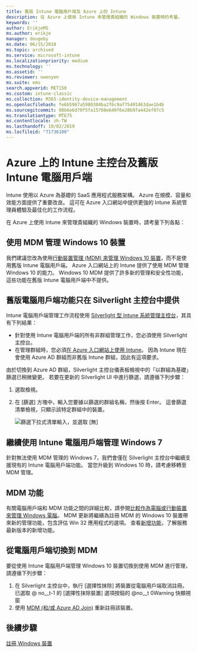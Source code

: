 ```yaml
---
title: 舊版 Intune 電腦用戶端及 Azure 上的 Intune
description: 在 Azure 上使用 Intune 來管理貴組織的 Windows 裝置時的考量。
keywords: ''
author: ErikjeMS
ms.author: erikje
manager: dougeby
ms.date: 06/15/2018
ms.topic: archived
ms.service: microsoft-intune
ms.localizationpriority: medium
ms.technology: ''
ms.assetid: ''
ms.reviewer: owenyen
ms.suite: ems
search.appverid: MET150
ms.custom: intune-classic
ms.collection: M365-identity-device-management
ms.openlocfilehash: fe6b5967a5980304ba2f6c9af75491463dae1b4b
ms.sourcegitcommit: 88b6e6d70f5fa15708e640f6e20b97a442ef07c5
ms.translationtype: MTE75
ms.contentlocale: zh-TW
ms.lasthandoff: 10/02/2019
ms.locfileid: "71736100"
---
```

# <a name="intune-on-azure-console-and-legacy-intune-pc-client"></a>Azure 上的 Intune 主控台及舊版 Intune 電腦用戶端

Intune 使用以 Azure 為基礎的 SaaS 應用程式服務架構。 Azure 在規模、容量和效能方面提供了重要改良。 這可在 Azure 入口網站中提供更強的 Intune 系統管理員體驗及最佳化的工作流程。 

在 Azure 上使用 Intune 來管理貴組織的 Windows 裝置時，請考量下列各點：

## <a name="manage-windows-10-devices-by-using-mdm"></a>使用 MDM 管理 Windows 10 裝置

我們建議您改為使用[行動裝置管理 (MDM) 來管理 Windows 10 裝置](../configuration/device-restrictions-windows-10.md)，而不是使用舊版 Intune 電腦用戶端。 Azure 入口網站上的 Intune 提供了使用 MDM 管理 Windows 10 的能力。 Windows 10 MDM 提供了許多新的管理和安全性功能，這些功能在舊版 Intune 電腦用戶端中不提供。

## <a name="legacy-pc-client-features-are-only-available-in-the-silverlight-console"></a>舊版電腦用戶端功能只在 Silverlight 主控台中提供

Intune 電腦用戶端管理工作流程使用 [ Silverlight 型 Intune 系統管理主控台](https://manage.microsoft.com/)，其具有下列結果：

- 針對使用 Intune 電腦用戶端的所有非群組管理工作，您必須使用 Silverlight 主控台。
- 在管理群組時，您必須[在 Azure 入口網站上使用 Intune](https://portal.azure.com/)。 因為 Intune 現在會使用 Azure AD 群組而非舊版 Intune 群組，因此有這項要求。 

由於切換到 Azure AD 群組，Silverlight 主控台儀表板檢視中的「以群組為基礎」篩選已稍微變更。 若要在更新的 Silverlight UI 中進行篩選，請遵循下列步驟：

1. 選取檢視。
2. 在 [篩選]  方塊中，輸入您要據以篩選的群組名稱，然後按 Enter。 這會篩選清單檢視，只顯示該特定群組中的裝置。

   ![篩選下拉式清單輸入，並選取 [無]](./media/intune-legacy-pc-client/image01.png)


## <a name="continue-to-manage-windows-7-by-using-intune-pc-client"></a>繼續使用 Intune 電腦用戶端管理 Windows 7

針對無法使用 MDM 管理的 Windows 7，我們會僅在 Silverlight 主控台中繼續支援現有的 Intune 電腦用戶端功能。 當您升級到 Windows 10 時，請考慮移轉至 MDM 管理。

## <a name="mdm-capabilities"></a>MDM 功能

有關電腦用戶端和 MDM 功能之間的詳細比較，請參閱[比較作為電腦或行動裝置來管理 Windows 電腦](pc-management-comparison.md)。 MDM 更新將繼續為註冊 MDM 的 Windows 10 裝置帶來新的管理功能，包含評估 Win 32 應用程式的選項。 查看[新增功能](whats-new.md)，了解服務最新版本的新增功能。

## <a name="switch-from-pc-client-to-mdm"></a>從電腦用戶端切換到 MDM

要從使用 Intune 電腦用戶端管理 Windows 10 裝置切換到使用 MDM 進行管理，請遵循下列步驟：

1. 在 Silverlight 主控台中，執行 [選擇性抹除]  將裝置從電腦用戶端取消註冊。
  已選取 @ no__t-1 的 [選擇性抹除裝置] 選項按鈕的 @no__t 0Warning 快顯視窗
2. 使用 [MDM (和/或 Azure AD Join)](../enrollment/windows-enroll.md) 重新註冊該裝置。

## <a name="next-steps"></a>後續步驟
[註冊 Windows 裝置](../enrollment/windows-enroll.md)
